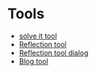 # Tools

  - [solve it tool](https://gist.github.com/jph00/916950268d92c6f46abdd095fcda2410)
  - [Reflection tool](https://claude.ai/public/artifacts/3879451c-a7cf-4cce-a008-c2cb6595521e)
  - [Reflection tool dialog](https://claude.ai/share/594999ce-710a-4989-9400-d8258b016298)
  - [Blog tool](https://gist.github.com/Gaurav-Adlakha/66a874c237756ab1e4c7070e801d4e85)
  
  
